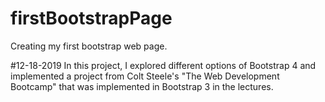 # firstBootstrapPage
Creating my first bootstrap web page.

#12-18-2019
In this project, I explored different options of Bootstrap 4 and implemented a project from Colt Steele's "The Web Development Bootcamp" that was implemented in Bootstrap 3 in the lectures.
